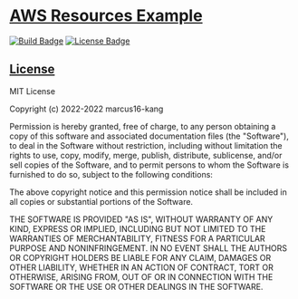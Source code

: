 # [AWS Resources Example](https://marcus16-kang.github.io/aws-resources-example/)

[![Build Badge](https://img.shields.io/github/workflow/status/marcus16-kang/aws-resources-example/ci)](https://github.com/marcus16-kang/aws-resources-example/actions)
[![License Badge](https://img.shields.io/github/license/marcus16-kang/aws-resources-example)](LICENSE)

## [License](LICENSE)

MIT License

Copyright (c) 2022-2022 marcus16-kang

Permission is hereby granted, free of charge, to any person obtaining a copy
of this software and associated documentation files (the "Software"), to deal
in the Software without restriction, including without limitation the rights
to use, copy, modify, merge, publish, distribute, sublicense, and/or sell
copies of the Software, and to permit persons to whom the Software is
furnished to do so, subject to the following conditions:

The above copyright notice and this permission notice shall be included in all
copies or substantial portions of the Software.

THE SOFTWARE IS PROVIDED "AS IS", WITHOUT WARRANTY OF ANY KIND, EXPRESS OR
IMPLIED, INCLUDING BUT NOT LIMITED TO THE WARRANTIES OF MERCHANTABILITY,
FITNESS FOR A PARTICULAR PURPOSE AND NONINFRINGEMENT. IN NO EVENT SHALL THE
AUTHORS OR COPYRIGHT HOLDERS BE LIABLE FOR ANY CLAIM, DAMAGES OR OTHER
LIABILITY, WHETHER IN AN ACTION OF CONTRACT, TORT OR OTHERWISE, ARISING FROM,
OUT OF OR IN CONNECTION WITH THE SOFTWARE OR THE USE OR OTHER DEALINGS IN THE
SOFTWARE.